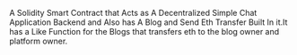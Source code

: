 A Solidity Smart Contract that Acts as A Decentralized Simple Chat Application Backend
and Also has A Blog and Send Eth Transfer Built In it.It has a Like Function for the
Blogs that transfers eth to the blog owner and platform owner.  